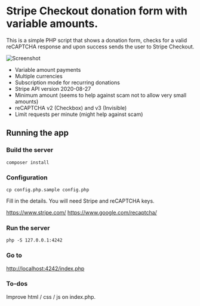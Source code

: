 # Stripe Checkout donation form with variable amounts.

This is a simple PHP script that shows a donation form, checks for a valid reCAPTCHA response and upon success sends the user to Stripe Checkout.

![Screenshot](https://user-images.githubusercontent.com/29610198/97800138-26839700-1c33-11eb-95d5-81817390d0f5.jpg)

- Variable amount payments
- Multiple currencies
- Subscription mode for recurring donations
- Stripe API version 2020-08-27
- Minimum amount (seems to help against scam not to allow very small amounts)
- reCAPTCHA v2 (Checkbox) and v3 (Invisible)
- Limit requests per minute (might help against scam)

## Running the app

### Build the server

```
composer install
```

### Configuration

```
cp config.php.sample config.php
```

Fill in the details. You will need Stripe and reCAPTCHA keys.

https://www.stripe.com/
https://www.google.com/recaptcha/

### Run the server

```
php -S 127.0.0.1:4242
```

### Go to 

[http://localhost:4242/index.php](http://localhost:4242/index.php)

### To-dos

Improve html / css / js on index.php. 

